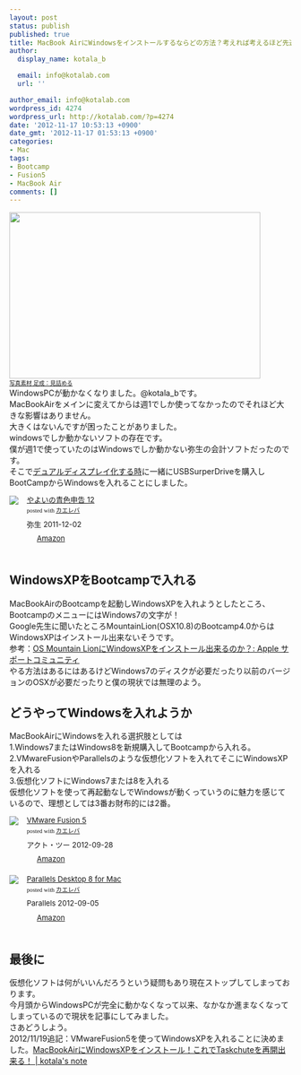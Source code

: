 ```yaml
---
layout: post
status: publish
published: true
title: MacBook AirにWindowsをインストールするならどの方法？考えれば考えるほど先送りな現状
author:
  display_name: kotala_b

  email: info@kotalab.com
  url: ''

author_email: info@kotalab.com
wordpress_id: 4274
wordpress_url: http://kotalab.com/?p=4274
date: '2012-11-17 10:53:13 +0900'
date_gmt: '2012-11-17 01:53:13 +0900'
categories:
- Mac
tags:
- Bootcamp
- Fusion5
- MacBook Air
comments: []
---
```

<p><a href="http://kotalab.com/wp-content/uploads/zakki_20121117.jpg" target="_blank"><img src="http://kotalab.com/wp-content/uploads/zakki_20121117-448x297.jpg" alt="" title="zakki_20121117" width="448" height="297" class="alignnone size-large wp-image-4278" /></a><br />
<span style="font-size:10px;"><a href="http://www.ashinari.com/2012/09/27-370780.php" target="_blank">写真素材 足成：見詰める</a></span><br />
WindowsPCが動かなくなりました。@kotala_bです。<br />
MacBookAirをメインに変えてからは週1でしか使ってなかったのでそれほど大きな影響はありません。<br />
大きくはないんですが困ったことがありました。<br />
windowsでしか動かないソフトの存在です。<br />
僕が週1で使っていたのはWindowsでしか動かない弥生の会計ソフトだったのです。<br />
そこで<a href="http://kotalab.com/macbook-air-dual-diysplay" title="MacBookAirでもデュアルディスプレイにしてみたらかなり快適だった！一番よく使う画面は大きい方がいい！" target="_blank">デュアルディスプレイ化する時</a>に一緒にUSBSurperDriveを購入しBootCampからWindowsを入れることにしました。</p>
<div class="kaerebalink-box" style="text-align:left;padding-bottom:20px;font-size:small;/zoom: 1;overflow: hidden;">
<div class="kaerebalink-image" style="float:left;margin:0 15px 10px 0;"><a href="http://www.amazon.co.jp/exec/obidos/ASIN/B0062DEZBO/same-22/ref=nosim/" rel="nofollow" target="_blank"><img src="http://ecx.images-amazon.com/images/I/51mac1s104L._SL160_.jpg" style="border: none;" /></a></div>
<div class="kaerebalink-info" style="line-height:120%;/zoom: 1;overflow: hidden;">
<div class="kaerebalink-name" style="margin-bottom:10px;line-height:120%"><a href="http://www.amazon.co.jp/exec/obidos/ASIN/B0062DEZBO/same-22/ref=nosim/" rel="nofollow" target="_blank">やよいの青色申告 12</a>
<div class="kaerebalink-powered-date" style="font-size:8pt;margin-top:5px;font-family:verdana;line-height:120%">posted with <a href="http://kaereba.com" target="_blank">カエレバ</a></div>
</div>
<div class="kaerebalink-detail" style="margin-bottom:5px;"> 弥生 2011-12-02    </div>
<div class="kaerebalink-link1" style="margin-top:10px;">
<div class="shoplinkamazon" style="display:inline;margin-right:5px;background: url('http://img.yomereba.com/tam_k_01.gif') 0 0 no-repeat;padding: 2px 0 2px 18px;white-space: nowrap;"><a href="http://www.amazon.co.jp/gp/search?keywords=%90%C2%90F%90%5C%8D%90%20%82%E2%82%E6%82%A2&__mk_ja_JP=%83J%83%5E%83J%83i&tag=same-22" rel="nofollow" target="_blank" title="アマゾン" >Amazon</a></div>
</div>
</div>
<div class="booklink-footer" style="clear: left"></div>
</div>
<p><!--more--></p>
<h2>WindowsXPをBootcampで入れる</h2>
<p>MacBookAirのBootcampを起動しWindowsXPを入れようとしたところ、BootcampのメニューにはWindows7の文字が！<br />
Google先生に聞いたところMountainLion(OSX10.8)のBootcamp4.0からはWindowsXPはインストール出来ないそうです。<br />
参考：<a href="https://discussionsjapan.apple.com/thread/10115437?start=0&tstart=0" target="_blank">OS Mountain LionにWindowsXPをインストール出来るのか？: Apple サポートコミュニティ</a><br />
やる方法はあるにはあるけどWindows7のディスクが必要だったり以前のバージョンのOSXが必要だったりと僕の現状では無理のよう。</p>
<h2>どうやってWindowsを入れようか</h2>
<p>MacBookAirにWindowsを入れる選択肢としては<br />
1.Windows7またはWindows8を新規購入してBootcampから入れる。<br />
2.VMwareFusionやParallelsのような仮想化ソフトを入れてそこにWindowsXPを入れる<br />
3.仮想化ソフトにWindows7または8を入れる<br />
仮想化ソフトを使って再起動なしでWindowsが動くっていうのに魅力を感じているので、理想としては3番お財布的には2番。</p>
<div class="kaerebalink-box" style="text-align:left;padding-bottom:20px;font-size:small;/zoom: 1;overflow: hidden;">
<div class="kaerebalink-image" style="float:left;margin:0 15px 10px 0;"><a href="http://www.amazon.co.jp/exec/obidos/ASIN/B009316BXW/same-22/ref=nosim/" rel="nofollow" target="_blank"><img src="http://ecx.images-amazon.com/images/I/51hrN%2BOGmPL._SL160_.jpg" style="border: none;" /></a></div>
<div class="kaerebalink-info" style="line-height:120%;/zoom: 1;overflow: hidden;">
<div class="kaerebalink-name" style="margin-bottom:10px;line-height:120%"><a href="http://www.amazon.co.jp/exec/obidos/ASIN/B009316BXW/same-22/ref=nosim/" rel="nofollow" target="_blank">VMware Fusion 5</a>
<div class="kaerebalink-powered-date" style="font-size:8pt;margin-top:5px;font-family:verdana;line-height:120%">posted with <a href="http://kaereba.com" target="_blank">カエレバ</a></div>
</div>
<div class="kaerebalink-detail" style="margin-bottom:5px;"> アクト・ツー 2012-09-28    </div>
<div class="kaerebalink-link1" style="margin-top:10px;">
<div class="shoplinkamazon" style="display:inline;margin-right:5px;background: url('http://img.yomereba.com/tam_k_01.gif') 0 0 no-repeat;padding: 2px 0 2px 18px;white-space: nowrap;"><a href="http://www.amazon.co.jp/gp/search?keywords=VMware%20Fusion%205&__mk_ja_JP=%83J%83%5E%83J%83i&tag=same-22" rel="nofollow" target="_blank" title="アマゾン" >Amazon</a></div>
</div>
</div>
<div class="booklink-footer" style="clear: left"></div>
</div>
<div class="kaerebalink-box" style="text-align:left;padding-bottom:20px;font-size:small;/zoom: 1;overflow: hidden;">
<div class="kaerebalink-image" style="float:left;margin:0 15px 10px 0;"><a href="http://www.amazon.co.jp/exec/obidos/ASIN/B0096Y9LCE/same-22/ref=nosim/" rel="nofollow" target="_blank"><img src="http://ecx.images-amazon.com/images/I/51p8-cH%2B4jL._SL160_.jpg" style="border: none;" /></a></div>
<div class="kaerebalink-info" style="line-height:120%;/zoom: 1;overflow: hidden;">
<div class="kaerebalink-name" style="margin-bottom:10px;line-height:120%"><a href="http://www.amazon.co.jp/exec/obidos/ASIN/B0096Y9LCE/same-22/ref=nosim/" rel="nofollow" target="_blank">Parallels Desktop 8 for Mac</a>
<div class="kaerebalink-powered-date" style="font-size:8pt;margin-top:5px;font-family:verdana;line-height:120%">posted with <a href="http://kaereba.com" target="_blank">カエレバ</a></div>
</div>
<div class="kaerebalink-detail" style="margin-bottom:5px;"> Parallels 2012-09-05    </div>
<div class="kaerebalink-link1" style="margin-top:10px;">
<div class="shoplinkamazon" style="display:inline;margin-right:5px;background: url('http://img.yomereba.com/tam_k_01.gif') 0 0 no-repeat;padding: 2px 0 2px 18px;white-space: nowrap;"><a href="http://www.amazon.co.jp/gp/search?keywords=Parallels%20Desktop%208%20for%20Mac&__mk_ja_JP=%83J%83%5E%83J%83i&tag=same-22" rel="nofollow" target="_blank" title="アマゾン" >Amazon</a></div>
</div>
</div>
<div class="booklink-footer" style="clear: left"></div>
</div>
<h2>最後に</h2>
<p>仮想化ソフトは何がいいんだろうという疑問もあり現在ストップしてしまっております。<br />
今月頭からWindowsPCが完全に動かなくなって以来、なかなか進まなくなってしまっているので現状を記事にしてみました。<br />
さあどうしよう。<br />
2012/11/19追記：VMwareFusion5を使ってWindowsXPを入れることに決めました。<a href="http://kotalab.com/macbook-air-winxp" target="_blank">MacBookAirにWindowsXPをインストール！これでTaskchuteを再開出来る！ | kotala's note</a></p>
